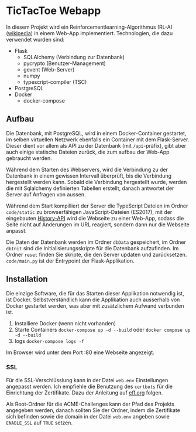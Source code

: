 # TicTacToe Webapp
In diesem Projekt wird ein Reinforcementlearning-Algorithmus (RL-A) ([wikipedia](https://en.wikipedia.org/wiki/Reinforcement_learning)) in einem Web-App implementiert. Technologien, die dazu verwendet wurden sind:
- Flask
    - SQLAlchemy (Verbindung zur Datenbank)
    - pycrypto (Benutzer-Management)
    - gevent (Web-Server)
    - numpy
    - typescript-compiler (TSC)
- PostgreSQL
- Docker
    - docker-compose
## Aufbau
Die Datenbank, mit PostgreSQL, wird in einem Docker-Container gestartet, im selben virtuellen Netzwerk ebenfalls ein Container mit dem Flask-Server. Dieser dient vor allem als API zu der Datenbank (mit `/api`-präfix), gibt aber auch einige statische Dateien zurück, die zum aufbau der Web-App gebraucht werden. 

Während dem Starten des Webservers, wird die Verbindung zu der Datenbank in einem gewissen Intervall überprüft, bis die Verbindung hergestellt werden kann. Sobald die Verbindung hergestellt wurde, werden die mit Sqlalchemy definierten Tabellen erstellt, danach antwortet der Server auf Anfragen von aussen.

Während dem Start kompilliert der Server die TypeScript Dateien im Ordner `code/static` zu browserfähigen JavaScript-Dateien (ES2017), mit der eingebauten [History-API](https://developer.mozilla.org/en-US/docs/Web/API/History_API) wird die Webseite zu einer Web-App, sodass die Seite nicht auf Änderungen im URL reagiert, sondern dann nur die Webseite anpasst.

Die Daten der Datenbank werden im Ordner `dbData` gespeichert, im Ordner `dbInit` sind die Initialisierungsskripte für die Datenbank aufzufinden.
Im Ordner `reset` finden Sie skripte, die den Server updaten und zurücksetzen.
`code/main.py` ist der Entrypoint der Flask-Applikation.

## Installation
Die einzige Software, die für das Starten dieser Applikation notwendig ist, ist Docker. Selbstverständlich kann die Applikation auch ausserhalb von Docker gestartet werden, was aber mit zusätzlichem Aufwand verbunden ist.

1. Installiere Docker (wenn nicht vorhanden)
2. Starte Containers `docker-compose up -d --build` oder `docker compose up -d --build`
3. logs `docker-compose logs -f`

Im Browser wird unter dem Port :80 eine Webseite angezeigt.

### SSL
Für die SSL-Verschlüsslung kann in der Datei `web.env` Einstellungen angepasst werden. Ich empfiehle die Benutzung des `certbots` für die Einrichtung der Zertifikate. Dazu der Anleitung auf [eff.org](https://certbot.eff.org/instructions) folgen.

Als Root-Ordner für die ACME-Challenges kann der Pfad des Projekts angegeben werden, danach sollten Sie der Ordner, indem die Zertifikate sich befinden sowie die domain in der Datei `web.env` angeben sowie `ENABLE_SSL` auf `TRUE` setzen.
